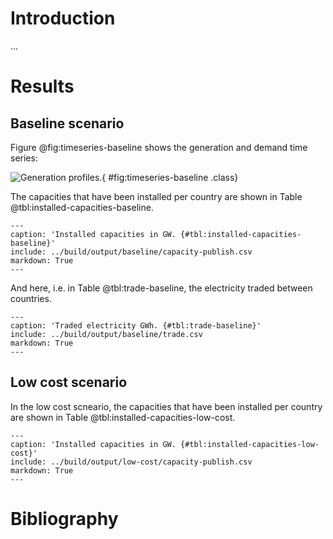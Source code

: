 # Introduction

...

# Results

## Baseline scenario

Figure @fig:timeseries-baseline shows the generation and demand time series:

![Generation profiles.](../build/output/baseline/plot.png){ #fig:timeseries-baseline .class}

The capacities that have been installed per country are shown in Table @tbl:installed-capacities-baseline.

```table
---
caption: 'Installed capacities in GW. {#tbl:installed-capacities-baseline}'
include: ../build/output/baseline/capacity-publish.csv
markdown: True
---
```

And here, i.e. in Table @tbl:trade-baseline, the electricity traded between countries.

```table
---
caption: 'Traded electricity GWh. {#tbl:trade-baseline}'
include: ../build/output/baseline/trade.csv
markdown: True
---
```

## Low cost scenario

In the low cost scneario, the capacities that have been installed per country are shown in Table @tbl:installed-capacities-low-cost.

```table
---
caption: 'Installed capacities in GW. {#tbl:installed-capacities-low-cost}'
include: ../build/output/low-cost/capacity-publish.csv
markdown: True
---
```

# Bibliography
